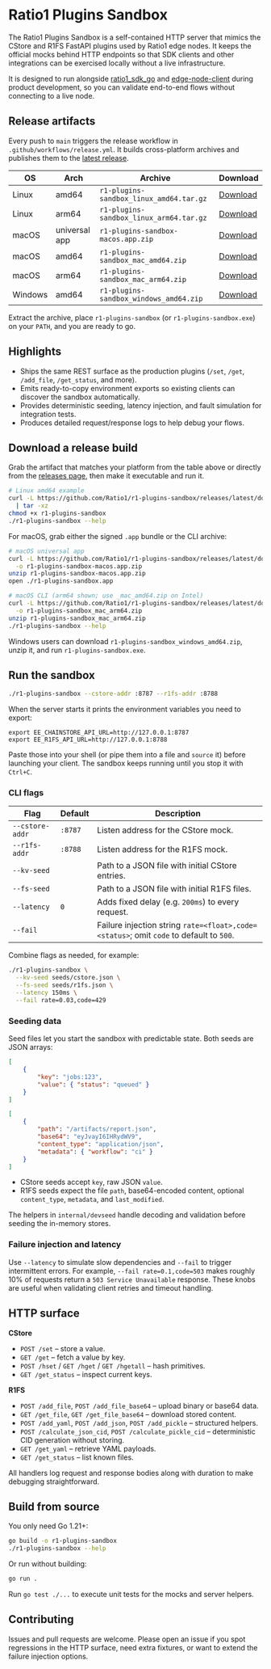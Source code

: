# Ratio1 Plugins Sandbox

The Ratio1 Plugins Sandbox is a self-contained HTTP server that mimics the CStore and R1FS FastAPI plugins used by Ratio1 edge nodes. It keeps the official mocks behind HTTP endpoints so that SDK clients and other integrations can be exercised locally without a live infrastructure.

It is designed to run alongside [ratio1_sdk_go](https://github.com/Ratio1/ratio1_sdk_go) and [edge-node-client](https://github.com/Ratio1/edge-node-client) during product development, so you can validate end-to-end flows without connecting to a live node.

## Release artifacts

Every push to `main` triggers the release workflow in `.github/workflows/release.yml`. It builds cross-platform archives and publishes them to the [latest release](https://github.com/Ratio1/r1-plugins-sandbox/releases/latest).

| OS      | Arch  | Archive                                  | Download                                                                                                                 |
| ------- | ----- | ---------------------------------------- | ------------------------------------------------------------------------------------------------------------------------ |
| Linux   | amd64 | `r1-plugins-sandbox_linux_amd64.tar.gz`  | [Download](https://github.com/Ratio1/r1-plugins-sandbox/releases/latest/download/r1-plugins-sandbox_linux_amd64.tar.gz)  |
| Linux   | arm64 | `r1-plugins-sandbox_linux_arm64.tar.gz`  | [Download](https://github.com/Ratio1/r1-plugins-sandbox/releases/latest/download/r1-plugins-sandbox_linux_arm64.tar.gz)  |
| macOS   | universal app | `r1-plugins-sandbox-macos.app.zip`     | [Download](https://github.com/Ratio1/r1-plugins-sandbox/releases/latest/download/r1-plugins-sandbox-macos.app.zip)       |
| macOS   | amd64 | `r1-plugins-sandbox_mac_amd64.zip`       | [Download](https://github.com/Ratio1/r1-plugins-sandbox/releases/latest/download/r1-plugins-sandbox_mac_amd64.zip)       |
| macOS   | arm64 | `r1-plugins-sandbox_mac_arm64.zip`       | [Download](https://github.com/Ratio1/r1-plugins-sandbox/releases/latest/download/r1-plugins-sandbox_mac_arm64.zip)       |
| Windows | amd64 | `r1-plugins-sandbox_windows_amd64.zip`   | [Download](https://github.com/Ratio1/r1-plugins-sandbox/releases/latest/download/r1-plugins-sandbox_windows_amd64.zip)   |

Extract the archive, place `r1-plugins-sandbox` (or `r1-plugins-sandbox.exe`) on your `PATH`, and you are ready to go.

## Highlights

-   Ships the same REST surface as the production plugins (`/set`, `/get`, `/add_file`, `/get_status`, and more).
-   Emits ready-to-copy environment exports so existing clients can discover the sandbox automatically.
-   Provides deterministic seeding, latency injection, and fault simulation for integration tests.
-   Produces detailed request/response logs to help debug your flows.

## Download a release build

Grab the artifact that matches your platform from the table above or directly from the [releases page](https://github.com/Ratio1/r1-plugins-sandbox/releases/latest), then make it executable and run it.

```bash
# Linux amd64 example
curl -L https://github.com/Ratio1/r1-plugins-sandbox/releases/latest/download/r1-plugins-sandbox_linux_amd64.tar.gz \
  | tar -xz
chmod +x r1-plugins-sandbox
./r1-plugins-sandbox --help
```

For macOS, grab either the signed `.app` bundle or the CLI archive:

```bash
# macOS universal app
curl -L https://github.com/Ratio1/r1-plugins-sandbox/releases/latest/download/r1-plugins-sandbox-macos.app.zip \
  -o r1-plugins-sandbox-macos.app.zip
unzip r1-plugins-sandbox-macos.app.zip
open ./r1-plugins-sandbox.app

# macOS CLI (arm64 shown; use _mac_amd64.zip on Intel)
curl -L https://github.com/Ratio1/r1-plugins-sandbox/releases/latest/download/r1-plugins-sandbox_mac_arm64.zip \
  -o r1-plugins-sandbox_mac_arm64.zip
unzip r1-plugins-sandbox_mac_arm64.zip
./r1-plugins-sandbox --help
```

Windows users can download `r1-plugins-sandbox_windows_amd64.zip`, unzip it, and run `r1-plugins-sandbox.exe`.

## Run the sandbox

```bash
./r1-plugins-sandbox --cstore-addr :8787 --r1fs-addr :8788
```

When the server starts it prints the environment variables you need to export:

```
export EE_CHAINSTORE_API_URL=http://127.0.0.1:8787
export EE_R1FS_API_URL=http://127.0.0.1:8788
```

Paste those into your shell (or pipe them into a file and `source` it) before launching your client. The sandbox keeps running until you stop it with `Ctrl+C`.

### CLI flags

| Flag            | Default | Description                                                                             |
| --------------- | ------- | --------------------------------------------------------------------------------------- |
| `--cstore-addr` | `:8787` | Listen address for the CStore mock.                                                     |
| `--r1fs-addr`   | `:8788` | Listen address for the R1FS mock.                                                       |
| `--kv-seed`     |         | Path to a JSON file with initial CStore entries.                                        |
| `--fs-seed`     |         | Path to a JSON file with initial R1FS files.                                            |
| `--latency`     | `0`     | Adds fixed delay (e.g. `200ms`) to every request.                                       |
| `--fail`        |         | Failure injection string `rate=<float>,code=<status>`; omit `code` to default to `500`. |

Combine flags as needed, for example:

```bash
./r1-plugins-sandbox \
  --kv-seed seeds/cstore.json \
  --fs-seed seeds/r1fs.json \
  --latency 150ms \
  --fail rate=0.03,code=429
```

### Seeding data

Seed files let you start the sandbox with predictable state. Both seeds are JSON arrays:

```json
[
	{
		"key": "jobs:123",
		"value": { "status": "queued" }
	}
]
```

```json
[
	{
		"path": "/artifacts/report.json",
		"base64": "eyJvayI6IHRydWV9",
		"content_type": "application/json",
		"metadata": { "workflow": "ci" }
	}
]
```

-   CStore seeds accept `key`, raw JSON `value`.
-   R1FS seeds expect the file `path`, base64-encoded content, optional `content_type`, `metadata`, and `last_modified`.

The helpers in `internal/devseed` handle decoding and validation before seeding the in-memory stores.

### Failure injection and latency

Use `--latency` to simulate slow dependencies and `--fail` to trigger intermittent errors. For example, `--fail rate=0.1,code=503` makes roughly 10% of requests return a `503 Service Unavailable` response. These knobs are useful when validating client retries and timeout handling.

## HTTP surface

**CStore**

-   `POST /set` – store a value.
-   `GET /get` – fetch a value by key.
-   `POST /hset` / `GET /hget` / `GET /hgetall` – hash primitives.
-   `GET /get_status` – inspect current keys.

**R1FS**

-   `POST /add_file`, `POST /add_file_base64` – upload binary or base64 data.
-   `GET /get_file`, `GET /get_file_base64` – download stored content.
-   `POST /add_yaml`, `POST /add_json`, `POST /add_pickle` – structured helpers.
-   `POST /calculate_json_cid`, `POST /calculate_pickle_cid` – deterministic CID generation without storing.
-   `GET /get_yaml` – retrieve YAML payloads.
-   `GET /get_status` – list known files.

All handlers log request and response bodies along with duration to make debugging straightforward.

## Build from source

You only need Go 1.21+:

```bash
go build -o r1-plugins-sandbox
./r1-plugins-sandbox --help
```

Or run without building:

```bash
go run .
```

Run `go test ./...` to execute unit tests for the mocks and server helpers.

## Contributing

Issues and pull requests are welcome. Please open an issue if you spot regressions in the HTTP surface, need extra fixtures, or want to extend the failure injection options.
